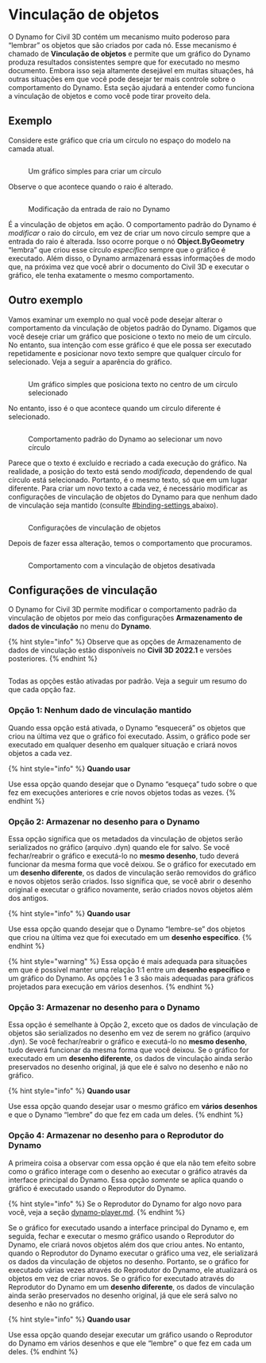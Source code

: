 # Vinculação de objetos

O Dynamo for Civil 3D contém um mecanismo muito poderoso para “lembrar” os objetos que são criados por cada nó. Esse mecanismo é chamado de **Vinculação de objetos** e permite que um gráfico do Dynamo produza resultados consistentes sempre que for executado no mesmo documento. Embora isso seja altamente desejável em muitas situações, há outras situações em que você pode desejar ter mais controle sobre o comportamento do Dynamo. Esta seção ajudará a entender como funciona a vinculação de objetos e como você pode tirar proveito dela.

## Exemplo

Considere este gráfico que cria um círculo no espaço do modelo na camada atual.

<figure><img src="../../.gitbook/assets/c3d-binding-create-circle.png" alt=""><figcaption><p>Um gráfico simples para criar um círculo</p></figcaption></figure>

Observe o que acontece quando o raio é alterado.

<figure><img src="../../.gitbook/assets/c3d-binding-change-radius.gif" alt=""><figcaption><p>Modificação da entrada de raio no Dynamo</p></figcaption></figure>

É a vinculação de objetos em ação. O comportamento padrão do Dynamo é _modificar_ o raio do círculo, em vez de criar um novo círculo sempre que a entrada do raio é alterada. Isso ocorre porque o nó **Object.ByGeometry** “lembra” que criou esse círculo _específico_ sempre que o gráfico é executado. Além disso, o Dynamo armazenará essas informações de modo que, na próxima vez que você abrir o documento do Civil 3D e executar o gráfico, ele tenha exatamente o mesmo comportamento.

## Outro exemplo

Vamos examinar um exemplo no qual você pode desejar alterar o comportamento da vinculação de objetos padrão do Dynamo. Digamos que você deseje criar um gráfico que posicione o texto no meio de um círculo. No entanto, sua intenção com esse gráfico é que ele possa ser executado repetidamente e posicionar novo texto sempre que qualquer círculo for selecionado. Veja a seguir a aparência do gráfico.

<figure><img src="../../.gitbook/assets/c3d-binding-create-text.png" alt=""><figcaption><p>Um gráfico simples que posiciona texto no centro de um círculo selecionado</p></figcaption></figure>

No entanto, isso é o que acontece quando um círculo diferente é selecionado.

<figure><img src="../../.gitbook/assets/c3d-binding-select-circle.gif" alt=""><figcaption><p>Comportamento padrão do Dynamo ao selecionar um novo círculo</p></figcaption></figure>

Parece que o texto é excluído e recriado a cada execução do gráfico. Na realidade, a posição do texto está sendo _modificada_, dependendo de qual círculo está selecionado. Portanto, é o mesmo texto, só que em um lugar diferente. Para criar um novo texto a cada vez, é necessário modificar as configurações de vinculação de objetos do Dynamo para que nenhum dado de vinculação seja mantido (consulte [\#binding-settings ](object-binding.md#binding-settings "mention") abaixo).

<figure><img src="../../.gitbook/assets/Land_ServicePlacement_BindingSettings.png" alt=""><figcaption><p>Configurações de vinculação de objetos</p></figcaption></figure>

Depois de fazer essa alteração, temos o comportamento que procuramos.

<figure><img src="../../.gitbook/assets/c3d-binding-repeat-placement.gif" alt=""><figcaption><p>Comportamento com a vinculação de objetos desativada</p></figcaption></figure>

## Configurações de vinculação

O Dynamo for Civil 3D permite modificar o comportamento padrão da vinculação de objetos por meio das configurações **Armazenamento de dados de vinculação** no menu do **Dynamo**.

{% hint style="info" %} Observe que as opções de Armazenamento de dados de vinculação estão disponíveis no **Civil 3D 2022.1** e versões posteriores. {% endhint %}

<figure><img src="../../.gitbook/assets/c3d-binding-settings (1).png" alt=""><figcaption></figcaption></figure>

Todas as opções estão ativadas por padrão. Veja a seguir um resumo do que cada opção faz.

### Opção 1: Nenhum dado de vinculação mantido

Quando essa opção está ativada, o Dynamo “esquecerá” os objetos que criou na última vez que o gráfico foi executado. Assim, o gráfico pode ser executado em qualquer desenho em qualquer situação e criará novos objetos a cada vez.

{% hint style="info" %} **Quando usar**

Use essa opção quando desejar que o Dynamo “esqueça” tudo sobre o que fez em execuções anteriores e crie novos objetos todas as vezes. {% endhint %}

### Opção 2: Armazenar no desenho para o Dynamo

Essa opção significa que os metadados da vinculação de objetos serão serializados no gráfico (arquivo .dyn) quando ele for salvo. Se você fechar/reabrir o gráfico e executá-lo no **mesmo desenho**, tudo deverá funcionar da mesma forma que você deixou. Se o gráfico for executado em um **desenho diferente**, os dados de vinculação serão removidos do gráfico e novos objetos serão criados. Isso significa que, se você abrir o desenho original e executar o gráfico novamente, serão criados novos objetos além dos antigos.

{% hint style="info" %} **Quando usar**

Use essa opção quando desejar que o Dynamo “lembre-se” dos objetos que criou na última vez que foi executado em um **desenho específico**. {% endhint %}

{% hint style="warning" %} Essa opção é mais adequada para situações em que é possível manter uma relação 1:1 entre um **desenho específico** e um gráfico do Dynamo. As opções 1 e 3 são mais adequadas para gráficos projetados para execução em vários desenhos. {% endhint %}

### Opção 3: Armazenar no desenho para o Dynamo

Essa opção é semelhante à Opção 2, exceto que os dados de vinculação de objetos são serializados no desenho em vez de serem no gráfico (arquivo .dyn). Se você fechar/reabrir o gráfico e executá-lo no **mesmo desenho**, tudo deverá funcionar da mesma forma que você deixou. Se o gráfico for executado em um **desenho diferente**, os dados de vinculação ainda serão preservados no desenho original, já que ele é salvo no desenho e não no gráfico.

{% hint style="info" %} **Quando usar**

Use essa opção quando desejar usar o mesmo gráfico em **vários desenhos** e que o Dynamo “lembre” do que fez em cada um deles. {% endhint %}

### Opção 4: Armazenar no desenho para o Reprodutor do Dynamo

A primeira coisa a observar com essa opção é que ela não tem efeito sobre como o gráfico interage com o desenho ao executar o gráfico através da interface principal do Dynamo. Essa opção _somente_ se aplica quando o gráfico é executado usando o Reprodutor do Dynamo.

{% hint style="info" %} Se o Reprodutor do Dynamo for algo novo para você, veja a seção [dynamo-player.md](../dynamo-player.md "mention"). {% endhint %}

Se o gráfico for executado usando a interface principal do Dynamo e, em seguida, fechar e executar o mesmo gráfico usando o Reprodutor do Dynamo, ele criará novos objetos além dos que criou antes. No entanto, quando o Reprodutor do Dynamo executar o gráfico uma vez, ele serializará os dados da vinculação de objetos no desenho. Portanto, se o gráfico for executado várias vezes através do Reprodutor do Dynamo, ele atualizará os objetos em vez de criar novos. Se o gráfico for executado através do Reprodutor do Dynamo em um **desenho diferente**, os dados de vinculação ainda serão preservados no desenho original, já que ele será salvo no desenho e não no gráfico.

{% hint style="info" %} **Quando usar**

Use essa opção quando desejar executar um gráfico usando o Reprodutor do Dynamo em vários desenhos e que ele “lembre” o que fez em cada um deles. {% endhint %}

